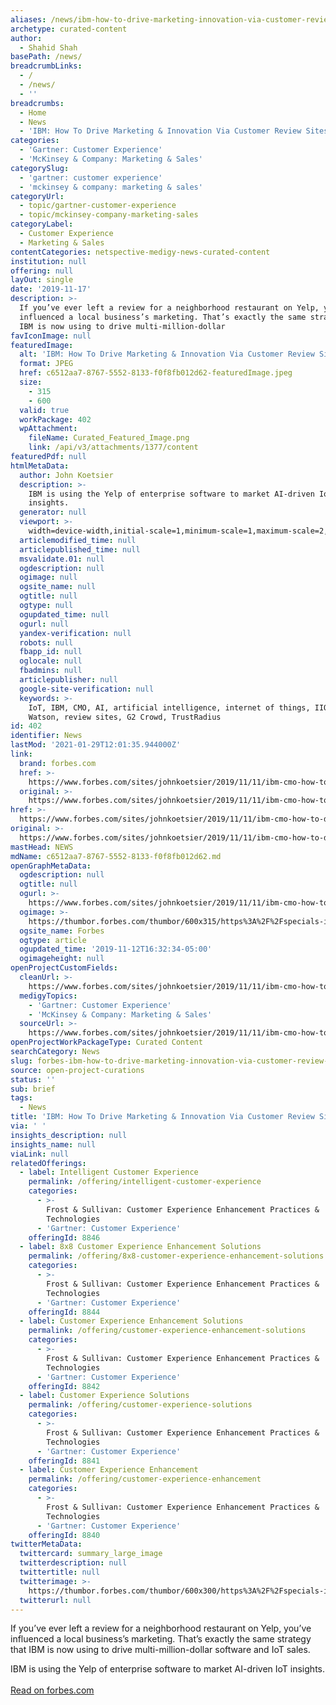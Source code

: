 ```yaml
---
aliases: /news/ibm-how-to-drive-marketing-innovation-via-customer-review-sites
archetype: curated-content
author:
  - Shahid Shah
basePath: /news/
breadcrumbLinks:
  - /
  - /news/
  - ''
breadcrumbs:
  - Home
  - News
  - 'IBM: How To Drive Marketing & Innovation Via Customer Review Sites'
categories:
  - 'Gartner: Customer Experience'
  - 'McKinsey & Company: Marketing & Sales'
categorySlug:
  - 'gartner: customer experience'
  - 'mckinsey & company: marketing & sales'
categoryUrl:
  - topic/gartner-customer-experience
  - topic/mckinsey-company-marketing-sales
categoryLabel:
  - Customer Experience
  - Marketing & Sales
contentCategories: netspective-medigy-news-curated-content
institution: null
offering: null
layOut: single
date: '2019-11-17'
description: >-
  If you’ve ever left a review for a neighborhood restaurant on Yelp, you’ve
  influenced a local business’s marketing. That’s exactly the same strategy that
  IBM is now using to drive multi-million-dollar
favIconImage: null
featuredImage:
  alt: 'IBM: How To Drive Marketing & Innovation Via Customer Review Sites'
  format: JPEG
  href: c6512aa7-8767-5552-8133-f0f8fb012d62-featuredImage.jpeg
  size:
    - 315
    - 600
  valid: true
  workPackage: 402
  wpAttachment:
    fileName: Curated_Featured_Image.png
    link: /api/v3/attachments/1377/content
featuredPdf: null
htmlMetaData:
  author: John Koetsier
  description: >-
    IBM is using the Yelp of enterprise software to market AI-driven IoT
    insights.
  generator: null
  viewport: >-
    width=device-width,initial-scale=1,minimum-scale=1,maximum-scale=2,user-scalable=yes
  articlemodified_time: null
  articlepublished_time: null
  msvalidate.01: null
  ogdescription: null
  ogimage: null
  ogsite_name: null
  ogtitle: null
  ogtype: null
  ogupdated_time: null
  ogurl: null
  yandex-verification: null
  robots: null
  fbapp_id: null
  oglocale: null
  fbadmins: null
  articlepublisher: null
  google-site-verification: null
  keywords: >-
    IoT, IBM, CMO, AI, artificial intelligence, internet of things, IIOT,
    Watson, review sites, G2 Crowd, TrustRadius
id: 402
identifier: News
lastMod: '2021-01-29T12:01:35.944000Z'
link:
  brand: forbes.com
  href: >-
    https://www.forbes.com/sites/johnkoetsier/2019/11/11/ibm-cmo-how-to-drive-marketing--innovation-via-customer-review-sites/#1b07306a2f33
  original: >-
    https://www.forbes.com/sites/johnkoetsier/2019/11/11/ibm-cmo-how-to-drive-marketing--innovation-via-customer-review-sites/#1b07306a2f33
href: >-
  https://www.forbes.com/sites/johnkoetsier/2019/11/11/ibm-cmo-how-to-drive-marketing--innovation-via-customer-review-sites/#1b07306a2f33
original: >-
  https://www.forbes.com/sites/johnkoetsier/2019/11/11/ibm-cmo-how-to-drive-marketing--innovation-via-customer-review-sites/#1b07306a2f33
mastHead: NEWS
mdName: c6512aa7-8767-5552-8133-f0f8fb012d62.md
openGraphMetaData:
  ogdescription: null
  ogtitle: null
  ogurl: >-
    https://www.forbes.com/sites/johnkoetsier/2019/11/11/ibm-cmo-how-to-drive-marketing--innovation-via-customer-review-sites/
  ogimage: >-
    https://thumbor.forbes.com/thumbor/600x315/https%3A%2F%2Fspecials-images.forbesimg.com%2Fimageserve%2F1060389450%2F960x0.jpg
  ogsite_name: Forbes
  ogtype: article
  ogupdated_time: '2019-11-12T16:32:34-05:00'
  ogimageheight: null
openProjectCustomFields:
  cleanUrl: >-
    https://www.forbes.com/sites/johnkoetsier/2019/11/11/ibm-cmo-how-to-drive-marketing--innovation-via-customer-review-sites/#1b07306a2f33
  medigyTopics:
    - 'Gartner: Customer Experience'
    - 'McKinsey & Company: Marketing & Sales'
  sourceUrl: >-
    https://www.forbes.com/sites/johnkoetsier/2019/11/11/ibm-cmo-how-to-drive-marketing--innovation-via-customer-review-sites/#1b07306a2f33
openProjectWorkPackageType: Curated Content
searchCategory: News
slug: forbes-ibm-how-to-drive-marketing-innovation-via-customer-review-sites
source: open-project-curations
status: ''
sub: brief
tags:
  - News
title: 'IBM: How To Drive Marketing & Innovation Via Customer Review Sites'
via: ' '
insights_description: null
insights_name: null
viaLink: null
relatedOfferings:
  - label: Intelligent Customer Experience
    permalink: /offering/intelligent-customer-experience
    categories:
      - >-
        Frost & Sullivan: Customer Experience Enhancement Practices &
        Technologies
      - 'Gartner: Customer Experience'
    offeringId: 8846
  - label: 8x8 Customer Experience Enhancement Solutions
    permalink: /offering/8x8-customer-experience-enhancement-solutions
    categories:
      - >-
        Frost & Sullivan: Customer Experience Enhancement Practices &
        Technologies
      - 'Gartner: Customer Experience'
    offeringId: 8844
  - label: Customer Experience Enhancement Solutions
    permalink: /offering/customer-experience-enhancement-solutions
    categories:
      - >-
        Frost & Sullivan: Customer Experience Enhancement Practices &
        Technologies
      - 'Gartner: Customer Experience'
    offeringId: 8842
  - label: Customer Experience Solutions
    permalink: /offering/customer-experience-solutions
    categories:
      - >-
        Frost & Sullivan: Customer Experience Enhancement Practices &
        Technologies
      - 'Gartner: Customer Experience'
    offeringId: 8841
  - label: Customer Experience Enhancement
    permalink: /offering/customer-experience-enhancement
    categories:
      - >-
        Frost & Sullivan: Customer Experience Enhancement Practices &
        Technologies
      - 'Gartner: Customer Experience'
    offeringId: 8840
twitterMetaData:
  twittercard: summary_large_image
  twitterdescription: null
  twittertitle: null
  twitterimage: >-
    https://thumbor.forbes.com/thumbor/600x300/https%3A%2F%2Fspecials-images.forbesimg.com%2Fimageserve%2F1060389450%2F960x0.jpg
  twitterurl: null
---
```

<p>If you’ve ever left a review for a neighborhood restaurant on Yelp, you’ve influenced a local business’s marketing. That’s exactly the same strategy that IBM is now using to drive multi-million-dollar software and IoT sales.</p><p>IBM is using the Yelp of enterprise software to market AI-driven IoT insights.<br><br><a href="https://www.forbes.com/sites/johnkoetsier/2019/11/11/ibm-cmo-how-to-drive-marketing--innovation-via-customer-review-sites/#1b07306a2f33">Read on forbes.com</a></p>